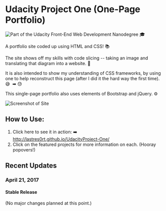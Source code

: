 # Udacity Project One (One-Page Portfolio)

![Part of the Udacity Front-End Web Development Nanodegree](https://img.shields.io/badge/Udacity-Front--End%20Web%20Developer%20Nanodegree-02b3e4.svg) 🎓

A portfolio site coded up using HTML and CSS! 📚

The site shows off my skills with code slicing -- taking an image and translating that diagram into a website. 🔪 

It is also intended to show my understanding of CSS frameworks, by using one to help reconstruct this page (after I did it the hard way the first time). 😅  ➡ 😓

This single-page portfolio also uses elements of Bootstrap and jQuery. ⚙️

![Screenshot of Site](http://i.imgur.com/SkPGg5L.jpg)

## How to Use:

1. Click here to see it in action: ➡️  http://lastres0rt.github.io/UdacityProject-One/ 
2. Click on the featured projects for more information on each. (Hooray popovers!)

## Recent Updates

### April 21, 2017
#### Stable Release
(No major changes planned at this point.)
